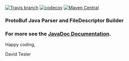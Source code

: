 [![Travis branch](https://img.shields.io/travis/protobufel/protobufel-grammar/master.svg?style=plastic)](https://travis-ci.org/protobufel/protobufel-grammar)
[![codecov](https://codecov.io/gh/protobufel/protobufel-grammar/branch/master/graph/badge.svg)](https://codecov.io/gh/protobufel/protobufel-grammar)
[![Maven Central](https://img.shields.io/maven-central/v/com.github.protobufel/protobufel-grammar.svg?style=plastic)](https://search.maven.org/#search%7Cga%7C1%7Ca%3A%)

### ProtoBuf Java Parser and FileDescriptor Builder


### For more see the [JavaDoc Documentation](https://protobufel.github.io/protobufel-grammar/javadoc/ "JavaDoc and more").  

Happy coding,

David Tesler
